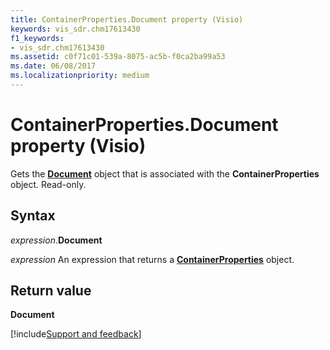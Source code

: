 ```yaml
---
title: ContainerProperties.Document property (Visio)
keywords: vis_sdr.chm17613430
f1_keywords:
- vis_sdr.chm17613430
ms.assetid: c0f71c01-539a-8075-ac5b-f0ca2ba99a53
ms.date: 06/08/2017
ms.localizationpriority: medium
---
```



# ContainerProperties.Document property (Visio)

Gets the **[Document](Visio.Document.md)** object that is associated with the **ContainerProperties** object. Read-only.


## Syntax

_expression_.**Document**

_expression_ An expression that returns a **[ContainerProperties](Visio.ContainerProperties.md)** object.


## Return value

**Document**

[!include[Support and feedback](~/includes/feedback-boilerplate.md)]